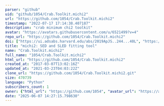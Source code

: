 ```yaml
---
parser: "github"
uid: "github/1054/Crab.Toolkit.michi2"
url: "https://github.com/1054/Crab.Toolkit.michi2"
timestamp: "2022-07-17 17:14:38.407187"
description: "crab minimum chi2 toolkit"
avatar: "https://avatars.githubusercontent.com/u/6521499?v=4"
repo_url: "https://github.com/1054/Crab.Toolkit.michi2"
doi: ["https://ui.adsabs.harvard.edu/abs/2019ApJS..244...40L", "https://ui.adsabs.harvard.edu/abs/2020ascl.soft05002L/abstract"]
title: "michi2: SED and SLED fitting tool"
name: "Crab.Toolkit.michi2"
full_name: "1054/Crab.Toolkit.michi2"
html_url: "https://github.com/1054/Crab.Toolkit.michi2"
created_at: "2017-03-07T13:02:16Z"
updated_at: "2021-03-23T04:03:22Z"
clone_url: "https://github.com/1054/Crab.Toolkit.michi2.git"
size: 470739
language: "Python"
subscribers_count: 1
owner: {"html_url": "https://github.com/1054", "avatar_url": "https://avatars.githubusercontent.com/u/6521499?v=4", "login": "1054", "type": "User"}
date: "2025-06-07 14:27:15.798630"
---
```

